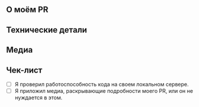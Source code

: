 ## О моём PR
<!-- Summary of PR changes. -->

## Технические детали
<!-- Summary of code changes for easier review. -->

## Медиа
<!-- Attach media if the PR makes ingame changes (clothing, items, features, etc). 
Small fixes/refactors are exempt. Media may be used in SS14 progress reports with credit. -->

## Чек-лист
<!-- Confirm the following by placing an X in the brackets [X]: -->
- [ ] Я проверил работоспособность кода на своем локальном сервере.
- [ ] Я приложил медиа, раскрывающие подробности моего PR, или он не нуждается в этом.
